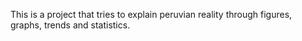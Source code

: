 This is a project that tries to explain peruvian reality through figures, graphs, trends and statistics.
